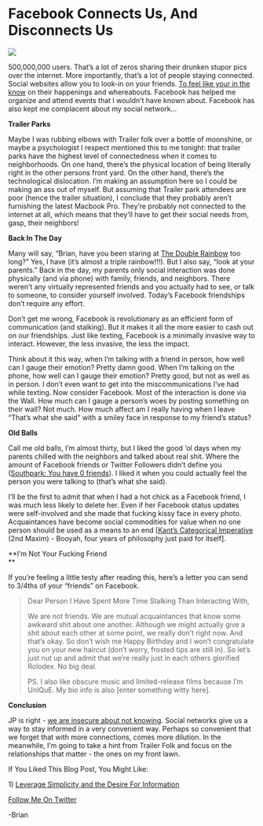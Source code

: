 <!--
id: 844311281
link: http://loudjet.com/a/facebook-connects-us-and-disconnects-us
slug: facebook-connects-us-and-disconnects-us
date: Thu Jul 22 2010 02:59:00 GMT-0500 (CDT)
publish: 2010-07-022
tags: Facebook, Friendship, Social Network
-->


Facebook Connects Us, And Disconnects Us
========================================

![](http://media.tumblr.com/tumblr_l5y8hb0LMP1qzbc4f.jpg)

500,000,000 users. That’s a lot of zeros sharing their drunken stupor
pics over the internet. More importantly, that’s a lot of people staying
connected. Social websites allow you to look-in on your friends. [To
feel like your in the
know](http://loudjet.com/a/leverage-simplicity-and-the-desire-for-information)
on their happenings and whereabouts. Facebook has helped me organize and
attend events that I wouldn’t have known about. Facebook has also kept
me complacent about my social network…

**Trailer Parks**

Maybe I was rubbing elbows with Trailer folk over a bottle of moonshine,
or maybe a psychologist I respect mentioned this to me tonight: that
trailer parks have the highest level of connectedness when it comes to
neighborhoods. On one hand, there’s the physical location of being
literally right in the other persons front yard. On the other hand,
there’s the technological dislocation. I’m making an assumption here so
I could be making an ass out of myself. But assuming that Trailer park
attendees are poor (hence the trailer situation), I conclude that they
probably aren’t furnishing the latest Macbook Pro. They’re probably not
connected to the internet at all, which means that they’ll have to get
their social needs from, gasp, their neighbors!

**Back In The Day**

Many will say, “Brian, have you been staring at [The Double
Rainbow](http://www.youtube.com/watch?v=OQSNhk5ICTI "Full On Double Rainbow")
too long?” Yes, I have (it’s almost a triple rainbow!!!). But I also
say, “look at your parents.” Back in the day, my parents only social
interaction was done physically (and via phone) with family, friends,
and neighbors. There weren’t any virtually represented friends and you
actually had to see, or talk to someone, to consider yourself involved.
Today’s Facebook friendships don’t require any effort.

Don’t get me wrong, Facebook is revolutionary as an efficient form of
communication (and stalking). But it makes it all the more easier to
cash out on our friendships. Just like texting, Facebook is a minimally
invasive way to interact. However, the less invasive, the less the
impact.

Think about it this way, when I’m talking with a friend in person, how
well can I gauge their emotion? Pretty damn good. When I’m talking on
the phone, how well can I gauge their emotion? Pretty good, but not as
well as in person. I don’t even want to get into the miscommunications
I’ve had while texting. Now consider Facebook. Most of the interaction
is done via the Wall. How much can I gauge a person’s woes by posting
something on their wall? Not much. How much affect am I really having
when I leave “That’s what she said” with a smiley face in response to my
friend’s status?

**Old Balls**

Call me old balls, I’m almost thirty, but I liked the good ‘ol days when
my parents chilled with the neighbors and talked about real shit. Where
the amount of Facebook friends or Twitter Followers didn’t define you
([Southpark: You have 0
friends](http://www.southparkstudios.com/episodes/267112)). I liked it
when you could actually feel the person you were talking to (that’s what
she said).

I’ll be the first to admit that when I had a hot chick as a Facebook
friend, I was much less likely to delete her. Even if her Facebook
status updates were self-involved and she made that fucking kissy face
in every photo. Acquaintances have become social commodities for value
when no one person should be used as a means to an end [[Kant’s
Categorical
Imperative](http://en.wikipedia.org/wiki/Categorical_imperative) (2nd
Maxim) - Booyah, four years of philosophy just paid for itself].

**I’m Not Your Fucking Friend\
**

If you’re feeling a little testy after reading this, here’s a letter you
can send to 3/4ths of your “friends” on Facebook.

> Dear Person I Have Spent More Time Stalking Than Interacting With,
>
> We are not friends. We are mutual acquaintances that know some awkward
> shit about one another. Although we might actually give a shit about
> each other at some point, we really don’t right now. And that’s okay.
> So don’t wish me Happy Birthday and I won’t congratulate you on your
> new haircut (don’t worry, frosted tips are still in). So let’s just
> nut up and admit that we’re really just in each others glorified
> Rolodex. No big deal.
>
> PS. I also like obscure music and limited-release films because I’m
> UnIQuE. My bio info is also [enter something witty here].

**Conclusion**

JP is right - [we are insecure about not
knowing](http://loudjet.com/a/leverage-simplicity-and-the-desire-for-information).
Social networks give us a way to stay informed in a very convenient way.
Perhaps so convenient that we forget that with more connections, comes
more dilution. In the meanwhile, I’m going to take a hint from Trailer
Folk and focus on the relationships that matter - the ones on my front
lawn.

If You Liked This Blog Post, You Might Like:

​1) [Leverage Simplicity and the Desire For
Information](http://loudjet.com/a/leverage-simplicity-and-the-desire-for-information)

[Follow Me On
Twitter](http://twitter.com/brianlambelet "Follow Brian Lambelet on Twitter")

-Brian

